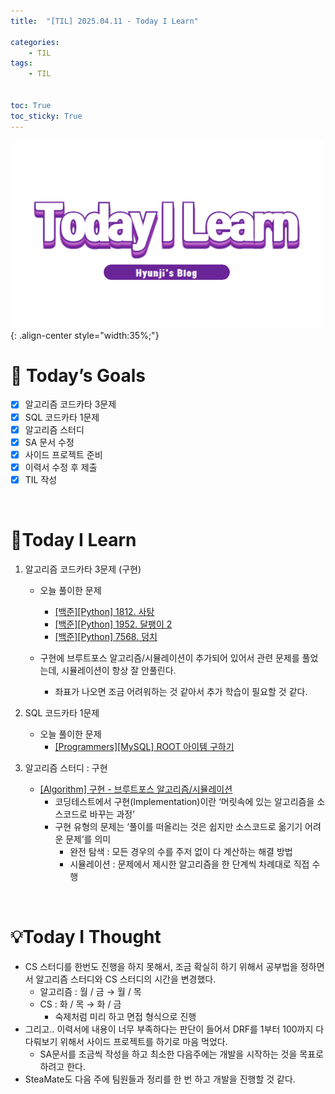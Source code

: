 ```yaml
---
title:  "[TIL] 2025.04.11 - Today I Learn" 

categories: 
    - TIL
tags: 
    - TIL


toc: True
toc_sticky: True
---
```


![TIL](/assets/images/TIL3.png){: .align-center style="width:35%;"}

# 🎯 Today’s Goals
- [x]  알고리즘 코드카타 3문제
- [x]  SQL 코드카타 1문제
- [x]  알고리즘 스터디
- [x]  SA 문서 수정
- [x]  사이드 프로젝트 준비
- [x]  이력서 수정 후 제출
- [x]  TIL 작성

<br>

# 👀Today I Learn

1. 알고리즘 코드카타 3문제 (구현)

   - 오늘 풀이한 문제
     - [[백준][Python] 1812. 사탕](https://hzi09.github.io/python_boj/python_1812/)
     - [[백준][Python] 1952. 달팽이 2](https://hzi09.github.io/python_boj/python_1952/)
     - [[백준][Python] 7568. 덩치](https://hzi09.github.io/python_boj/python_7568/)

   - 구현에 브루트포스 알고리즘/시뮬레이션이 추가되어 있어서 관련 문제를 풀었는데, 시뮬레이션이 항상 잘 안풀린다.
     - 좌표가 나오면 조금 어려워하는 것 같아서 추가 학습이 필요할 것 같다.

2. SQL 코드카타 1문제

   - 오늘 풀이한 문제
     - [[Programmers][MySQL] ROOT 아이템 구하기](https://hzi09.github.io/mysql_programmers/pg_sql_273710/)


3. 알고리즘 스터디 : 구현

   - [[Algorithm] 구현 - 브루트포스 알고리즘/시뮬레이션](https://hzi09.github.io/python_algorithm/2_implementation/)
     - 코딩테스트에서 구현(Implementation)이란 ‘머릿속에 있는 알고리즘을 소스코드로 바꾸는 과정’
     - 구현 유형의 문제는 ‘풀이를 떠올리는 것은 쉽지만 소스코드로 옮기기 어려운 문제’를 의미
       - 완전 탐색 : 모든 경우의 수를 주저 없이 다 계산하는 해결 방법
       - 시뮬레이션 : 문제에서 제시한 알고리즘을 한 단계씩 차례대로 직접 수행



<br>

# 💡Today I Thought

- CS 스터디를 한번도 진행을 하지 못해서, 조금 확실히 하기 위해서 공부법을 정하면서 알고리즘 스터디와 CS 스터디의 시간을 변경했다.
  - 알고리즘 : 월 / 금 → 월 / 목
  - CS : 화 / 목 → 화 / 금
    - 숙제처럼 미리 하고 면접 형식으로 진행
- 그리고.. 이력서에 내용이 너무 부족하다는 판단이 들어서 DRF를 1부터 100까지 다 다뤄보기 위해서 사이드 프로젝트를 하기로 마음 먹었다.
  - SA문서를 조금씩 작성을 하고 최소한 다음주에는 개발을 시작하는 것을 목표로 하려고 한다.
- SteaMate도 다음 주에 팀원들과 정리를 한 번 하고 개발을 진행할 것 같다.